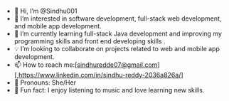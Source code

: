 - 👋 Hi, I’m @Sindhu001
- 🌱 I’m interested in software development, full-stack web development, and mobile app development.
- 🚀 I’m currently learning full-stack Java development and improving my programming skills and  front end developing skills .
- 💡 I’m looking to collaborate on projects related to web and mobile app development.
- 📫 How to reach me:[sindhuredde07@gmail.com][,https://www.linkedin.com/in/sindhu-reddy-2036a826a/]
- 🌟 Pronouns: She/Her
- 🎵 Fun fact: I enjoy listening to music and love learning new skills.

